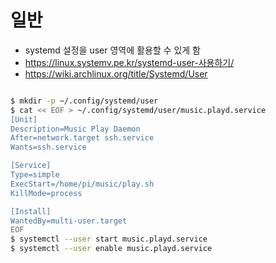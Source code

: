 # 일반
 - systemd 설정을 user 영역에 활용할 수 있게 함
 - https://linux.systemv.pe.kr/systemd-user-사용하기/
 - https://wiki.archlinux.org/title/Systemd/User

```bash

$ mkdir -p ~/.config/systemd/user
$ cat << EOF > ~/.config/systemd/user/music.playd.service
[Unit]
Description=Music Play Daemon
After=network.target ssh.service
Wants=ssh.service

[Service]
Type=simple
ExecStart=/home/pi/music/play.sh
KillMode=process

[Install]
WantedBy=multi-user.target
EOF
$ systemctl --user start music.playd.service
$ systemctl --user enable music.playd.service
```
